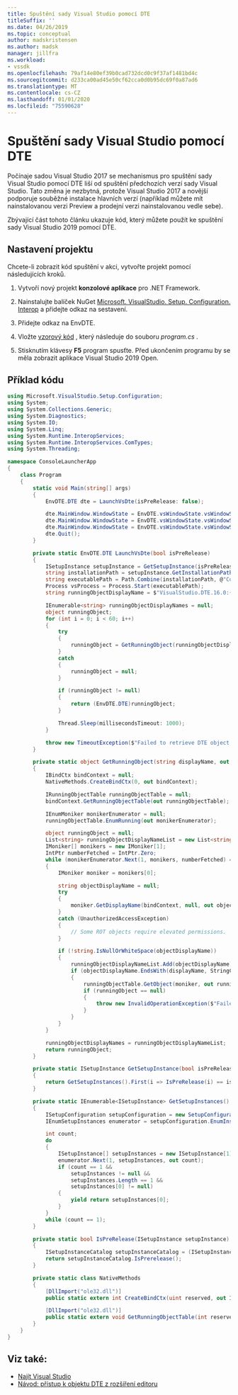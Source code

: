 ```yaml
---
title: Spuštění sady Visual Studio pomocí DTE
titleSuffix: ''
ms.date: 04/26/2019
ms.topic: conceptual
author: madskristensen
ms.author: madsk
manager: jillfra
ms.workload:
- vssdk
ms.openlocfilehash: 79af14e80ef39b0cad732dcd0c9f37af1481bd4c
ms.sourcegitcommit: d233ca00ad45e50cf62cca0d0b95dc69f0a87ad6
ms.translationtype: MT
ms.contentlocale: cs-CZ
ms.lasthandoff: 01/01/2020
ms.locfileid: "75590628"
---
```

# <a name="launch-visual-studio-using-dte"></a>Spuštění sady Visual Studio pomocí DTE

Počínaje sadou Visual Studio 2017 se mechanismus pro spuštění sady Visual Studio pomocí DTE liší od spuštění předchozích verzí sady Visual Studio. Tato změna je nezbytná, protože Visual Studio 2017 a novější podporuje souběžné instalace hlavních verzí (například můžete mít nainstalovanou verzi Preview a prodejní verzi nainstalovanou vedle sebe).

Zbývající část tohoto článku ukazuje kód, který můžete použít ke spuštění sady Visual Studio 2019 pomocí DTE.

## <a name="set-up-the-project"></a>Nastavení projektu

Chcete-li zobrazit kód spuštění v akci, vytvořte projekt pomocí následujících kroků.

1. Vytvoří nový projekt **konzolové aplikace** pro .NET Framework.

2. Nainstalujte balíček NuGet [Microsoft. VisualStudio. Setup. Configuration. Interop](https://www.nuget.org/packages/Microsoft.VisualStudio.Setup.Configuration.Interop/) a přidejte odkaz na sestavení.

3. Přidejte odkaz na EnvDTE.

4. Vložte [vzorový kód](#example-code) , který následuje do souboru *program.cs* .

5. Stisknutím klávesy **F5** program spusťte. Před ukončením programu by se měla zobrazit aplikace Visual Studio 2019 Open.

## <a name="example-code"></a>Příklad kódu

```csharp
using Microsoft.VisualStudio.Setup.Configuration;
using System;
using System.Collections.Generic;
using System.Diagnostics;
using System.IO;
using System.Linq;
using System.Runtime.InteropServices;
using System.Runtime.InteropServices.ComTypes;
using System.Threading;

namespace ConsoleLauncherApp
{
    class Program
    {
        static void Main(string[] args)
        {
            EnvDTE.DTE dte = LaunchVsDte(isPreRelease: false);

            dte.MainWindow.WindowState = EnvDTE.vsWindowState.vsWindowStateMaximize;
            dte.MainWindow.WindowState = EnvDTE.vsWindowState.vsWindowStateMinimize;
            dte.MainWindow.WindowState = EnvDTE.vsWindowState.vsWindowStateNormal;
            dte.Quit();
        }

        private static EnvDTE.DTE LaunchVsDte(bool isPreRelease)
        {
            ISetupInstance setupInstance = GetSetupInstance(isPreRelease);
            string installationPath = setupInstance.GetInstallationPath();
            string executablePath = Path.Combine(installationPath, @"Common7\IDE\devenv.exe");
            Process vsProcess = Process.Start(executablePath);
            string runningObjectDisplayName = $"VisualStudio.DTE.16.0:{vsProcess.Id}";

            IEnumerable<string> runningObjectDisplayNames = null;
            object runningObject;
            for (int i = 0; i < 60; i++)
            {
                try
                {
                    runningObject = GetRunningObject(runningObjectDisplayName, out runningObjectDisplayNames);
                }
                catch
                {
                    runningObject = null;
                }

                if (runningObject != null)
                {
                    return (EnvDTE.DTE)runningObject;
                }

                Thread.Sleep(millisecondsTimeout: 1000);
            }

            throw new TimeoutException($"Failed to retrieve DTE object. Current running objects: {string.Join(";", runningObjectDisplayNames)}");
        }

        private static object GetRunningObject(string displayName, out IEnumerable<string> runningObjectDisplayNames)
        {
            IBindCtx bindContext = null;
            NativeMethods.CreateBindCtx(0, out bindContext);

            IRunningObjectTable runningObjectTable = null;
            bindContext.GetRunningObjectTable(out runningObjectTable);

            IEnumMoniker monikerEnumerator = null;
            runningObjectTable.EnumRunning(out monikerEnumerator);

            object runningObject = null;
            List<string> runningObjectDisplayNameList = new List<string>();
            IMoniker[] monikers = new IMoniker[1];
            IntPtr numberFetched = IntPtr.Zero;
            while (monikerEnumerator.Next(1, monikers, numberFetched) == 0)
            {
                IMoniker moniker = monikers[0];

                string objectDisplayName = null;
                try
                {
                    moniker.GetDisplayName(bindContext, null, out objectDisplayName);
                }
                catch (UnauthorizedAccessException)
                {
                    // Some ROT objects require elevated permissions.
                }

                if (!string.IsNullOrWhiteSpace(objectDisplayName))
                {
                    runningObjectDisplayNameList.Add(objectDisplayName);
                    if (objectDisplayName.EndsWith(displayName, StringComparison.Ordinal))
                    {
                        runningObjectTable.GetObject(moniker, out runningObject);
                        if (runningObject == null)
                        {
                            throw new InvalidOperationException($"Failed to get running object with display name {displayName}");
                        }
                    }
                }
            }

            runningObjectDisplayNames = runningObjectDisplayNameList;
            return runningObject;
        }

        private static ISetupInstance GetSetupInstance(bool isPreRelease)
        {
            return GetSetupInstances().First(i => IsPreRelease(i) == isPreRelease);
        }

        private static IEnumerable<ISetupInstance> GetSetupInstances()
        {
            ISetupConfiguration setupConfiguration = new SetupConfiguration();
            IEnumSetupInstances enumerator = setupConfiguration.EnumInstances();

            int count;
            do
            {
                ISetupInstance[] setupInstances = new ISetupInstance[1];
                enumerator.Next(1, setupInstances, out count);
                if (count == 1 &&
                    setupInstances != null &&
                    setupInstances.Length == 1 &&
                    setupInstances[0] != null)
                {
                    yield return setupInstances[0];
                }
            }
            while (count == 1);
        }

        private static bool IsPreRelease(ISetupInstance setupInstance)
        {
            ISetupInstanceCatalog setupInstanceCatalog = (ISetupInstanceCatalog)setupInstance;
            return setupInstanceCatalog.IsPrerelease();
        }

        private static class NativeMethods
        {
            [DllImport("ole32.dll")]
            public static extern int CreateBindCtx(uint reserved, out IBindCtx ppbc);

            [DllImport("ole32.dll")]
            public static extern void GetRunningObjectTable(int reserved, out IRunningObjectTable prot);
        }
    }
}
```

## <a name="see-also"></a>Viz také:

- [Najít Visual Studio](locating-visual-studio.md)
- [Návod: přístup k objektu DTE z rozšíření editoru](walkthrough-accessing-the-dte-object-from-an-editor-extension.md)
